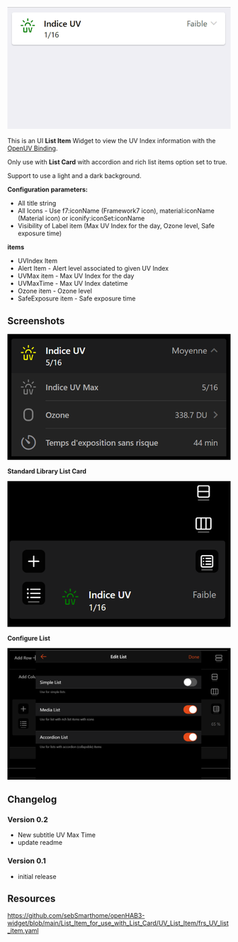 ![Screen1](https://github.com/sebSmarthome/openHAB3-widget/raw/main/List_Item_for_use_with_List_Card/UV_List_Item/screenshots/UVListItemScreenShot.gif)

This is an UI **List Item** Widget to view the UV Index information with the [OpenUV Binding](https://www.openhab.org/addons/bindings/openuv/).

Only use with **List Card** with accordion and rich list items option set to true.

Support to use a light and a dark background.

**Configuration parameters:**

* All title string
* All Icons - Use f7:iconName (Framework7 icon), material:iconName (Material icon) or iconify:iconSet:iconName
* Visibility of Label item (Max UV Index for the day, Ozone level, Safe exposure time)

**items**

* UVIndex Item
* Alert Item - Alert level associated to given UV Index
* UVMax item - Max UV Index for the day
* UVMaxTime - Max UV Index datetime
* Ozone item - Ozone level
* SafeExposure item - Safe exposure time

## Screenshots

![Screen4](https://github.com/sebSmarthome/openHAB3-widget/raw/main/List_Item_for_use_with_List_Card/UV_List_Item/screenshots/UVListItemScreenShot4.PNG)

**Standard Library List Card**

![Screen2](https://github.com/sebSmarthome/openHAB3-widget/raw/main/List_Item_for_use_with_List_Card/UV_List_Item/screenshots/UVListItemScreenShot3.PNG)

**Configure List**

![Screen3](https://github.com/sebSmarthome/openHAB3-widget/raw/main/List_Item_for_use_with_List_Card/Astro_Moon_List_Item/screenshots/AstroMoonListItemScreenShot2.PNG)

## Changelog

### Version 0.2

* New subtitle UV Max Time
* update readme
  
### Version 0.1

* initial release

## Resources

<https://github.com/sebSmarthome/openHAB3-widget/blob/main/List_Item_for_use_with_List_Card/UV_List_Item/frs_UV_list_item.yaml>